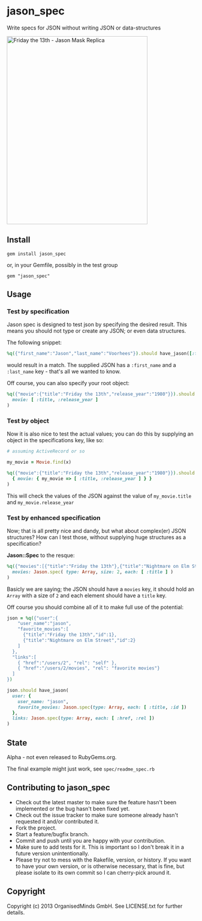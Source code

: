 # jason_spec

Write specs for JSON without writing JSON or data-structures

<a href="http://www.flickr.com/photos/frogdna/5534481247/" title="Friday the 13th - Jason Mask Replica by frogDNA, on Flickr"><img src="http://farm6.staticflickr.com/5094/5534481247_361aa64980.jpg" width="375" height="500" alt="Friday the 13th - Jason Mask Replica"></a>

## Install

`gem install jason_spec`

or, in your Gemfile, possibly in the test group

`gem "jason_spec"`


## Usage

### Test by specification

Jason spec is designed to test json by specifying the desired result. This
means you should not type or create any JSON; or even data structures.

The following snippet:

```ruby
%q({"first_name":"Jason","last_name":"Voorhees"}).should have_jason([:first_name,:last_name])
```

would result in a match. The supplied JSON has a `:first_name` and a
`:last_name` key - that's all we wanted to know.

Off course, you can also specify your root object:

```ruby
%q({"movie":{"title":"Friday the 13th","release_year":"1980"}}).should have_jason(
  movie: [ :title, :release_year ]
)
```

### Test by object

Now it is also nice to test the actual values; you can do this by supplying an
object in the specifications key, like so:

```ruby
# assuming ActiveRecord or so

my_movie = Movie.find(x)

%q({"movie":{"title":"Friday the 13th","release_year":"1980"}}).should have_jason(
  { movie: { my_movie => [ :title, :release_year ] } }
)
```

This will check the values of the JSON against the value of `my_movie.title`
and `my_movie.release_year`

### Test by enhanced specification

Now; that is all pretty nice and dandy, but what about complex(er) JSON
structures? How can I test those, without supplying huge structures as a
specification?

**Jason::Spec** to the resque:

```ruby
%q({"movies":[{"title":"Friday the 13th"},{"title":"Nightmare on Elm Street"}]}).should have_jason(
  movies: Jason.spec( type: Array, size: 2, each: [ :title ] )
)
```

Basicly we are saying; the JSON should have a `movies` key, it should hold
an `Array` with a size of `2` and each element should have a `title` key.

Off course you should combine all of it to make full use of the potential:

```ruby
json = %q({"user":{
    "user_name":"jason",
    "favorite_movies":[
      {"title":"Friday the 13th","id":1},
      {"title":"Nightmare on Elm Street","id":2}
    ]
  },
  "links":[
    { "href":"/users/2", "rel": "self" },
    { "href":"/users/2/movies", "rel": "favorite movies"}
  ]
})

json.should have_jason(
  user: {
    user_name: "jason",
    favorite_movies: Jason.spec(type: Array, each: [ :title, :id ])
  },
  links: Jason.spec(type: Array, each: [ :href, :rel ])
)
```

## State

Alpha - not even released to RubyGems.org.

The final example might just work, see `spec/readme_spec.rb`

## Contributing to jason_spec

* Check out the latest master to make sure the feature hasn't been implemented or the bug hasn't been fixed yet.
* Check out the issue tracker to make sure someone already hasn't requested it and/or contributed it.
* Fork the project.
* Start a feature/bugfix branch.
* Commit and push until you are happy with your contribution.
* Make sure to add tests for it. This is important so I don't break it in a future version unintentionally.
* Please try not to mess with the Rakefile, version, or history. If you want to have your own version, or is otherwise necessary, that is fine, but please isolate to its own commit so I can cherry-pick around it.

## Copyright

Copyright (c) 2013 OrganisedMinds GmbH. See LICENSE.txt for
further details.

